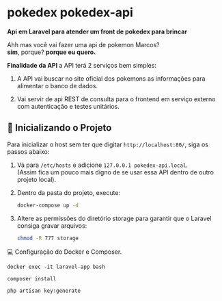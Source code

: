 # pokedex pokedex-api

**Api em Laravel para atender um front de pokedex para brincar**

Ahh mas você vai fazer uma api de pokemon Marcos?  
**sim**, porque? **porque eu quero.**

**Finalidade da API**
a API terá 2 serviços bem simples:

1. A API vai buscar no site oficial dos pokemons as informações para alimentar o banco de dados.

2. Vai servir de api REST de consulta para o frontend em serviço externo com autenticação e testes unitários.


## :rocket: **Inicializando o Projeto**

Para inicializar o host sem ter que digitar `http://localhost:80/`, siga os passos abaixo:

1. Vá para `/etc/hosts` e adicione `127.0.0.1 pokedex-api.local`.  
   (Assim fica um pouco mais digno de se usar essa API dentro de outro projeto local).
   
2. Dentro da pasta do projeto, execute:

   ```bash
   docker-compose up -d

3. Altere as permissões do diretório storage para garantir que o Laravel consiga gravar arquivos:

    ```bash
    chmod -R 777 storage
    ```

:computer: Configuração do Docker e Composer.

    
    docker exec -it laravel-app bash
    
    composer install
    
    php artisan key:generate


